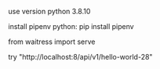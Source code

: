 use version python 3.8.10

install pipenv python: pip install pipenv

from waitress import serve

try "http://localhost:8/api/v1/hello-world-28"
